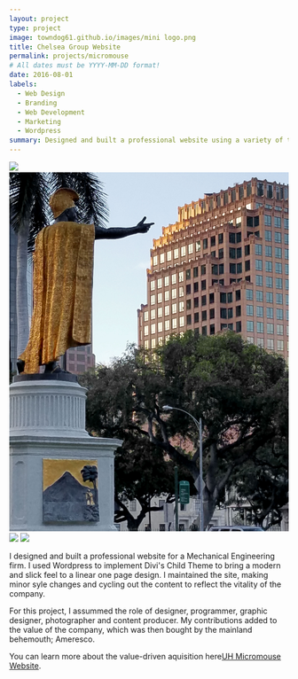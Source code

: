 ```yaml
---
layout: project
type: project
image: towndog61.github.io/images/mini logo.png
title: Chelsea Group Website
permalink: projects/micromouse
# All dates must be YYYY-MM-DD format!
date: 2016-08-01
labels:
  - Web Design
  - Branding
  - Web Development
  - Marketing
  - Wordpress
summary: Designed and built a professional website using a variety of tools.
---
```


<div class="ui small rounded images">
  <img class="ui image" src="../images/DSC_0230.JPG">
  <img class="ui image" src="../images/Alii-King-Kam-Light.jpg">
  <img class="ui image" src="../images/micromouse.jpg">
  <img class="ui image" src="../images/micromouse-circuit.png">
</div>

I designed and built a professional website for a Mechanical Engineering firm. I used Wordpress to implement Divi's Child Theme to bring a modern and slick feel to a linear one page design. I maintained the site, making minor syle changes and cycling out the content to reflect the vitality of the company.

For this project, I assummed the role of designer, programmer, graphic designer, photographer and content producer. My contributions added to the value of the company, which was then bought by the mainland behemouth; Ameresco.

You can learn more about the value-driven aquisition here[UH Micromouse Website](https://www.ameresco.com/ameresco-acquires-chelsea-group-limited-to-expand-commercial-retail-and-industrial-services-in-hawaii/).



